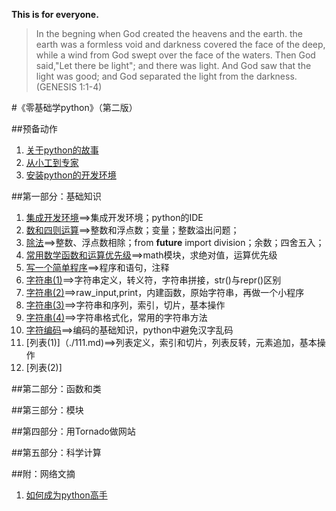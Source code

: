 **This is for everyone.**

>In the begning when God created the heavens and the earth. the earth was a formless void and darkness covered the face of the deep, while a wind from God swept over the face of the waters. Then God said,"Let there be light"; and there was light. And God saw that the light was good; and God separated the light from the darkness. (GENESIS 1:1-4)

#《零基础学python》（第二版）

##预备动作

1. [关于python的故事](./01.md)
2. [从小工到专家](./02.md)
3. [安装python的开发环境](./03.md)

##第一部分：基础知识

1. [集成开发环境](./101.md)==>集成开发环境；python的IDE
2. [数和四则运算](./102.md)==>整数和浮点数；变量；整数溢出问题；
3. [除法](./103.md)==>整数、浮点数相除；from __future__ import division；余数；四舍五入；
4. [常用数学函数和运算优先级](./104.md)==>math模块，求绝对值，运算优先级
5. [写一个简单程序](./105.md)==>程序和语句，注释
6. [字符串(1)](./106.md)==>字符串定义，转义符，字符串拼接，str()与repr()区别
7. [字符串(2)](./107.md)==>raw_input,print，内建函数，原始字符串，再做一个小程序
8. [字符串(3)](./108.md)==>字符串和序列，索引，切片，基本操作
9. [字符串(4)](./109.md)==>字符串格式化，常用的字符串方法
10. [字符编码](./110.md)==>编码的基础知识，python中避免汉字乱码
11. [列表(1)]（./111.md)==>列表定义，索引和切片，列表反转，元素追加，基本操作
12. [列表(2)]

##第二部分：函数和类

##第三部分：模块

##第四部分：用Tornado做网站

##第五部分：科学计算

##附：网络文摘

1. [如何成为python高手](./n001.md)
